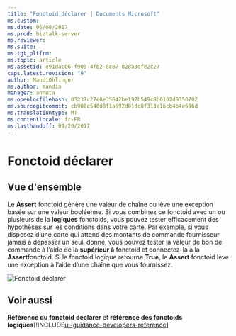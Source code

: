 ```yaml
---
title: "Fonctoid déclarer | Documents Microsoft"
ms.custom: 
ms.date: 06/08/2017
ms.prod: biztalk-server
ms.reviewer: 
ms.suite: 
ms.tgt_pltfrm: 
ms.topic: article
ms.assetid: e91dac06-f909-4fb2-8c87-828a3dfe2c27
caps.latest.revision: "9"
author: MandiOhlinger
ms.author: mandia
manager: anneta
ms.openlocfilehash: 03237c27e0e35642be197b549c8b0102d9350702
ms.sourcegitcommit: cb908c540d8f1a692d01dc8f313e16cb4b4e696d
ms.translationtype: MT
ms.contentlocale: fr-FR
ms.lasthandoff: 09/20/2017
---
```

# <a name="assert-functoid"></a>Fonctoid déclarer

## <a name="overview"></a>Vue d'ensemble
Le **Assert** fonctoid génère une valeur de chaîne ou lève une exception basée sur une valeur booléenne. Si vous combinez ce fonctoid avec un ou plusieurs de la **logiques** fonctoids, vous pouvez tester efficacement des hypothèses sur les conditions dans votre carte. Par exemple, si vous disposez d’une carte qui attend des montants de commande fournisseur jamais à dépasser un seuil donné, vous pouvez tester la valeur de bon de commande à l’aide de la **supérieur à** fonctoid et connectez-la à la **Assert**fonctoid. Si le fonctoid logique retourne **True**, le **Assert** fonctoid lève une exception à l’aide d’une chaîne que vous fournissez.  
  
 ![Fonctoid déclarer](../core/media/assertfunctoid.gif "AssertFunctoid")  
  
## <a name="see-also"></a>Voir aussi  
 **Référence du fonctoid déclarer** et **référence des fonctoids logiques**[!INCLUDE[ui-guidance-developers-reference](../includes/ui-guidance-developers-reference.md)]
